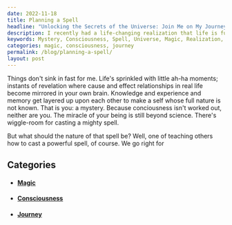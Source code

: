 ```yaml
---
date: 2022-11-18
title: Planning a Spell
headline: "Unlocking the Secrets of the Universe: Join Me on My Journey to Make Magic Happen!"
description: I recently had a life-changing realization that life is full of mysteries and that consciousness is still beyond science. This inspired me to plan a powerful spell that I will share with others, teaching them how to cast a spell of their own. Join me on my journey as I unlock the secrets of the universe and discover how to make magic happen.
keywords: Mystery, Consciousness, Spell, Universe, Magic, Realization, Life-Changing, Journey, Unlock, Secrets
categories: magic, consciousness, journey
permalink: /blog/planning-a-spell/
layout: post
---
```



Things don't sink in fast for me. Life's sprinkled with little ah-ha moments;
instants of revelation where cause and effect relationships in real life become
mirrored in your own brain. Knowledge and experience and memory get layered up
upon each other to make a self whose full nature is not known. That is you: a
mystery. Because conciousness isn't worked out, neither are you. The miracle of
your being is still beyond science. There's wiggle-room for casting a mighty
spell.

But what should the nature of that spell be? Well, one of teaching others how
to cast a powerful spell, of course. We go right for



## Categories

<ul>
<li><h4><a href='/magic/'>Magic</a></h4></li>
<li><h4><a href='/consciousness/'>Consciousness</a></h4></li>
<li><h4><a href='/journey/'>Journey</a></h4></li></ul>
